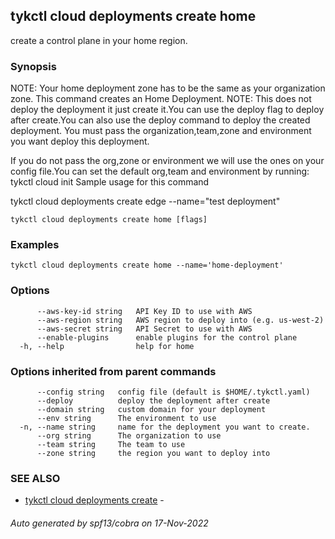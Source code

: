 ## tykctl cloud deployments create home

create a control plane in your home region.

### Synopsis

 
NOTE: Your home deployment zone has to be the same as your organization zone.
This command creates an Home Deployment.
NOTE: This does not deploy the deployment it just create it.You can use the deploy flag to deploy after create.You can also use the deploy command to deploy the created deployment.
You must pass the organization,team,zone and environment you want deploy this deployment.

If you do not pass the org,zone or environment we will use the ones on your config file.You can set the default org,team and environment by running:
tykctl cloud init
Sample usage for this command

tykctl cloud deployments create edge --name="test deployment"


```
tykctl cloud deployments create home [flags]
```

### Examples

```
tykctl cloud deployments create home --name='home-deployment'
```

### Options

```
      --aws-key-id string   API Key ID to use with AWS
      --aws-region string   AWS region to deploy into (e.g. us-west-2)
      --aws-secret string   API Secret to use with AWS
      --enable-plugins      enable plugins for the control plane
  -h, --help                help for home
```

### Options inherited from parent commands

```
      --config string   config file (default is $HOME/.tykctl.yaml)
      --deploy          deploy the deployment after create
      --domain string   custom domain for your deployment
      --env string      The environment to use
  -n, --name string     name for the deployment you want to create.
      --org string      The organization to use
      --team string     The team to use
      --zone string     the region you want to deploy into
```

### SEE ALSO

* [tykctl cloud deployments create](tykctl_cloud_deployments_create.md)	 - 

###### Auto generated by spf13/cobra on 17-Nov-2022
